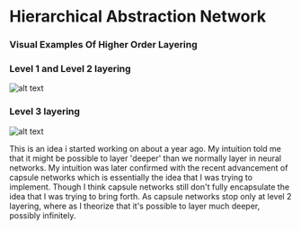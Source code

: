 # Hierarchical Abstraction Network

### Visual Examples Of Higher Order Layering
### Level 1 and Level 2 layering
![alt text](https://lh6.googleusercontent.com/gPGVfhiGrY3BY9XxYKY2nhbwzMIJubqpct7qwB27Wn5l1_ZYhEgFLDm2VfmnRugV2C6jzA3HUkOVTBqpYxqi=w1920-h959-rw)
### Level 3 layering
![alt text](https://lh3.googleusercontent.com/MZcVYs1WN6hq6AAZNwO2tT-lX5nUFID5Lqjgw7H4TFEp7b0aqw8FdNrlmrdvEEBB4c6dVpX9V_20SOinzU0a=w1920-h959-rw)

This is an idea i started working on about a year ago. My intuition told me that it might be possible to layer 'deeper' than we normally layer in neural networks. My intuition was later confirmed with the recent advancement of capsule networks which is essentially the idea that I was trying to implement. Though I think capsule networks still don't fully encapsulate the idea that I was trying to bring forth. As capsule networks stop only at level 2 layering, where as I theorize that it's possible to layer much deeper, possibly infinitely.
